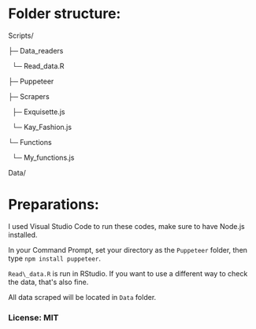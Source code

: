 # Folder structure:

Scripts/

├─ Data\_readers

&nbsp;	└─ Read\_data.R

├─ Puppeteer

├─ Scrapers

&nbsp;	├─ Exquisette.js

&nbsp;	└─ Kay\_Fashion.js

└─ Functions

&nbsp;	└─ My\_functions.js

Data/



# Preparations:

I used Visual Studio Code to run these codes, make sure to have Node.js installed.

In your Command Prompt, set your directory as the `Puppeteer` folder, then type `npm install puppeteer`.

`Read\_data.R` is run in RStudio. If you want to use a different way to check the data, that's also fine.

All data scraped will be located in `Data` folder.



### License: MIT

